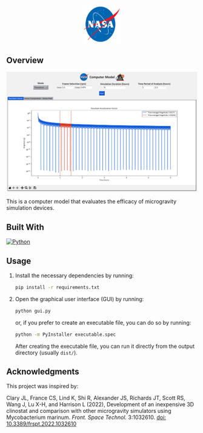 <!-- PROJECT LOGO -->
<br />
<div align="center">
  <a href="https://public.ksc.nasa.gov/partnerships/capabilities-and-testing/testing-and-labs/microgravity-simulation-support-facility/">
    <img src="images/NASA_logo.svg" alt="Logo" width="100" height="100">
  </a>
</div>

## Overview

<div align="center">
  <img src="images/example.png" alt="example" style="max-width: 100%; height: auto;">
</div>

This is a computer model that evaluates the efficacy of microgravity simulation devices.

## Built With

[![Python][python-logo]](https://www.python.org/)

[python-logo]: https://img.shields.io/badge/Python-3776AB?style=for-the-badge&logo=python&logoColor=white

## Usage

1. Install the necessary dependencies by running:

   ```bash
   pip install -r requirements.txt
   ```

2. Open the graphical user interface (GUI) by running:

   ```bash
   python gui.py
   ```

   or, if you prefer to create an executable file, you can do so by running:

   ```bash
   python -m PyInstaller executable.spec
   ```

   After creating the executable file, you can run it directly from the output directory (usually `dist/`).

## Acknowledgments

This project was inspired by:

Clary JL, France CS, Lind K, Shi R, Alexander JS, Richards JT, Scott RS, Wang J, Lu X-H, and Harrison L (2022), Development of an inexpensive 3D clinostat and comparison with other microgravity simulators using Mycobacterium marinum. _Front. Space Technol._ 3:1032610. [doi: 10.3389/frspt.2022.1032610](https://doi.org/10.3389/frspt.2022.1032610)
